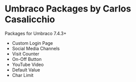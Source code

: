 # Umbraco Packages by Carlos Casalicchio

Packages for Umbraco 7.4.3+

- Custom Login Page
- Social Media Channels
- Visit Counter
- On-Off Button
- YouTube Video
- Default Value
- Char Limit
